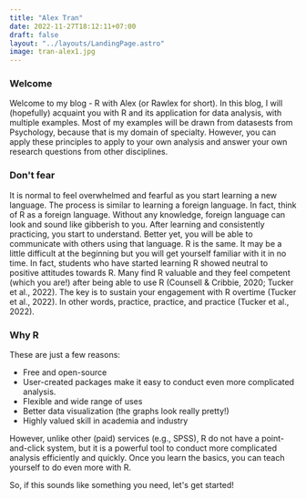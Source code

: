 ```yaml
---
title: "Alex Tran"
date: 2022-11-27T18:12:11+07:00
draft: false
layout: "../layouts/LandingPage.astro"
image: tran-alex1.jpg
---
```

### Welcome

Welcome to my blog - R with Alex (or Rawlex for short). In this blog, I will (hopefully) acquaint you with R and its application for data analysis, with multiple examples. Most of my examples will be drawn from datasests from Psychology, because that is my domain of specialty. However, you can apply these principles to apply to your own analysis and answer your own research questions from other disciplines.

### Don't fear

It is normal to feel overwhelmed and fearful as you start learning a new language. The process is similar to learning a foreign language. In fact, think of R as a foreign language. Without any knowledge, foreign language can look and sound like gibberish to you. After learning and consistently practicing, you start to understand. Better yet, you will be able to communicate with others using that language. R is the same. It may be a little difficult at the beginning but you will get yourself familiar with it in no time. In fact, students who have started learning R showed neutral to positive attitudes towards R. Many find R valuable and they feel competent (which you are!) after being able to use R (Counsell & Cribbie, 2020; Tucker et al., 2022). The key is to sustain your engagement with R overtime (Tucker et al., 2022). In other words, practice, practice, and practice (Tucker et al., 2022).

### Why R

These are just a few reasons:
- Free and open-source
- User-created packages make it easy to conduct even more complicated analysis.
- Flexible and wide range of uses
- Better data visualization (the graphs look really pretty!)
- Highly valued skill in academia and industry

However, unlike other (paid) services (e.g., SPSS), R do not have a point-and-click system, but it is a powerful tool to conduct more complicated analysis efficiently and quickly. Once you learn the basics, you can teach yourself to do even more with R. 

So, if this sounds like something you need, let's get started!
